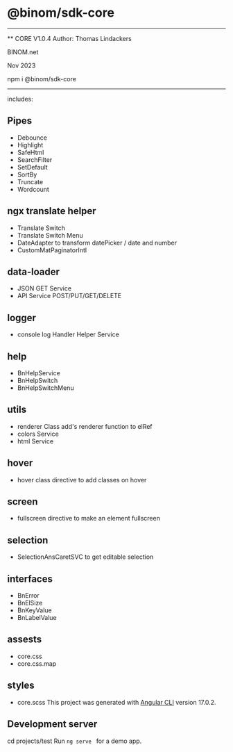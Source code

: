 
# @binom/sdk-core
---------------------------------------------------------------------------------
** CORE V1.0.4
Author: Thomas Lindackers 

BINOM.net

Nov 2023

npm i @binom/sdk-core  
                       
---------------------------------------------------------------------------------

includes:

## Pipes 
- Debounce
- Highlight
- SafeHtml
- SearchFilter
- SetDefault
- SortBy
- Truncate
- Wordcount

## ngx translate helper 
- Translate Switch
- Translate Switch Menu
- DateAdapter to transform datePicker / date and number
- CustomMatPaginatorIntl

## data-loader
- JSON GET Service
- API Service POST/PUT/GET/DELETE 

## logger 
- console log Handler Helper Service

## help
- BnHelpService
- BnHelpSwitch
- BnHelpSwitchMenu

## utils
- renderer Class add's renderer function to elRef
- colors Service 
- html Service

## hover
- hover class directive to add classes on hover

## screen
- fullscreen directive to make an element fullscreen

## selection
- SelectionAnsCaretSVC to get editable selection

## interfaces
- BnError
- BnElSize
- BnKeyValue
- BnLabelValue

## assests
- core.css
- core.css.map

## styles
- core.scss
This project was generated with [Angular CLI](https://github.com/angular/angular-cli) version 17.0.2.

## Development server

cd projects/test
Run `ng serve ` for a demo app. 

